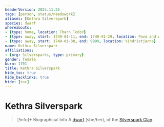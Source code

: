 ```yaml
---
headerVersion: 2023.11.25
tags: [person, status/needswork]
aliases: [Kethra Silverspark]
species: dwarf
whereabouts:
- {type: home, location: Tharn Todor}
- {type: away, start: 1749-01-11, end: 1749-01-29, location: Pava and Avaras' House}
- {type: away, start: 1749-01-30, end: 9999, location: Vindristjarna}
name: Kethra Silverspark
affiliations:
- {org: Silversparks, type: primary}
gender: female
born: 1701
title: Kethra Silverspark
hide_toc: true
hide_backlinks: true
hide: [toc]
---
```

# Kethra Silverspark
>[!info]+ Biographical Info
> A [dwarf](<../../species/children-of-the-embodied-gods/dwarves/dwarves.md>) (she/her), of the [Silverspark Clan](<../../groups/clans/silversparks.md>)
> 
> 
>> 

